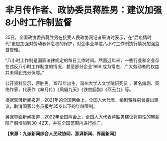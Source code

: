 # 芈月传作者、政协委员蒋胜男：建议加强8小时工作制监督

25日，全国政协委员蒋胜男在接受人民政协网记者采访时表示，在“后疫情时代”更应加强对劳动者休息权的保护，对企事业单位八小时工作制执行情况加强监督管理。

“八小时工作制是国家法律规定的每日工作时间。然而近年来，一些行业和企业存在违反八小时工作制度的情况，甚至部分企业‘996’成为常态，广大劳动者的权益并未得到充分保障。”

公开资料显示，蒋胜男，1973年出生，温州大学人文学院研究员 ，著名编剧、网络作家，代表作《芈月传》《凤霸九天》《铁血胭脂》《燕云台》等。

根据澎湃新闻报道，2021年的全国两会上，全国人大代表、编剧蒋胜男曾提出建议，取消国家公务员报考35岁以下的年龄限制。

另据界面新闻报道，2022年全国两会上，全国人大代表蒋胜男建议将男性的带薪陪产假增加到30-42天，并在全国范围内进行推广。

**【来源：九派新闻综合人民政协网、澎湃新闻、界面新闻】**

